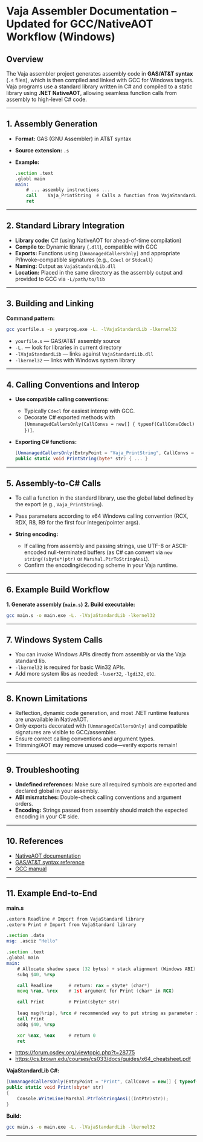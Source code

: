 # Vaja Assembler Documentation – **Updated for GCC/NativeAOT Workflow (Windows)**

## Overview

The Vaja assembler project generates assembly code in **GAS/AT\&T syntax** (`.s` files), which is then compiled and linked with GCC for Windows targets.
Vaja programs use a standard library written in C# and compiled to a static library using **.NET NativeAOT**, allowing seamless function calls from assembly to high-level C# code.

---

## 1. Assembly Generation

* **Format:** GAS (GNU Assembler) in AT\&T syntax
* **Source extension:** `.s`
* **Example:**

  ```asm
  .section .text
  .globl main
  main:
      # ... assembly instructions ...
      call    Vaja_PrintString  # Calls a function from VajaStandardLib
      ret
  ```

---

## 2. Standard Library Integration

* **Library code:** C# (using NativeAOT for ahead-of-time compilation)
* **Compile to:** Dynamic library (`.dll`), compatible with GCC
* **Exports:** Functions using `[UnmanagedCallersOnly]` and appropriate P/Invoke-compatible signatures (e.g., `Cdecl` or `Stdcall`)
* **Naming:** Output as `VajaStandardLib.dll`
* **Location:** Placed in the same directory as the assembly output and provided to GCC via `-L/path/to/lib`

---

## 3. Building and Linking

**Command pattern:**

```sh
gcc yourfile.s -o yourprog.exe -L. -lVajaStandardLib -lkernel32
```

* `yourfile.s` — GAS/AT\&T assembly source
* `-L.` — look for libraries in current directory
* `-lVajaStandardLib` — links against `VajaStandardLib.dll`
* `-lkernel32` — links with Windows system library

---

## 4. Calling Conventions and Interop

* **Use compatible calling conventions:**

  * Typically `Cdecl` for easiest interop with GCC.
  * Decorate C# exported methods with `[UnmanagedCallersOnly(CallConvs = new[] { typeof(CallConvCdecl) })]`.
* **Exporting C# functions:**

  ```csharp
  [UnmanagedCallersOnly(EntryPoint = "Vaja_PrintString", CallConvs = new[] { typeof(CallConvCdecl) })]
  public static void PrintString(byte* str) { ... }
  ```

---

## 5. Assembly-to-C# Calls

* To call a function in the standard library, use the global label defined by the export (e.g., `Vaja_PrintString`).
* Pass parameters according to x64 Windows calling convention (RCX, RDX, R8, R9 for the first four integer/pointer args).
* **String encoding:**

  * If calling from assembly and passing strings, use UTF-8 or ASCII-encoded null-terminated buffers (as C# can convert via `new string((sbyte*)ptr)` or `Marshal.PtrToStringAnsi`).
  * Confirm the encoding/decoding scheme in your Vaja runtime.

---

## 6. Example Build Workflow

**1. Generate assembly (`main.s`)**
**2. Build executable:**

```sh
gcc main.s -o main.exe -L. -lVajaStandardLib -lkernel32
```

---

## 7. Windows System Calls

* You can invoke Windows APIs directly from assembly or via the Vaja standard lib.
* `-lkernel32` is required for basic Win32 APIs.
* Add more system libs as needed:
  `-luser32`, `-lgdi32`, etc.

---

## 8. Known Limitations

* Reflection, dynamic code generation, and most .NET runtime features are unavailable in NativeAOT.
* Only exports decorated with `[UnmanagedCallersOnly]` and compatible signatures are visible to GCC/assembler.
* Ensure correct calling conventions and argument types.
* Trimming/AOT may remove unused code—verify exports remain!

---

## 9. Troubleshooting

* **Undefined references:** Make sure all required symbols are exported and declared global in your assembly.
* **ABI mismatches:** Double-check calling conventions and argument orders.
* **Encoding:** Strings passed from assembly should match the expected encoding in your C# side.

---

## 10. References

* [NativeAOT documentation](https://learn.microsoft.com/en-us/dotnet/core/deploying/native-aot/)
* [GAS/AT\&T syntax reference](https://sourceware.org/binutils/docs/as/)
* [GCC manual](https://gcc.gnu.org/onlinedocs/)

---

## 11. Example End-to-End

**main.s**

```asm
.extern Readline # Import from VajaStandard library
.extern Print # Import from VajaStandard library

.section .data
msg: .asciz "Hello"

.section .text
.global main
main:
    # Allocate shadow space (32 bytes) + stack alignment (Windows ABI)
    subq $40, %rsp

    call Readline      # return: rax = sbyte* (char*)
    movq %rax, %rcx    # 1st argument for Print (char* in RCX)

    call Print         # Print(sbyte* str)
    
    leaq msg(%rip), %rcx # recommended way to put string as parameter in register   
    call Print
    addq $40, %rsp

    xor %eax, %eax     # return 0
    ret
```
- https://forum.osdev.org/viewtopic.php?t=28775
- https://cs.brown.edu/courses/cs033/docs/guides/x64_cheatsheet.pdf

**VajaStandardLib C#:**

```csharp
[UnmanagedCallersOnly(EntryPoint = "Print", CallConvs = new[] { typeof(CallConvCdecl) })]
public static void Print(sbyte* str)
{
    Console.WriteLine(Marshal.PtrToStringAnsi((IntPtr)str));
}
```

**Build:**

```sh
gcc main.s -o main.exe -L. -lVajaStandardLib -lkernel32
```

---
